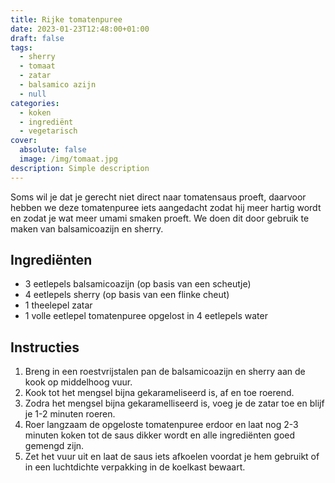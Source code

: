```yaml
---
title: Rijke tomatenpuree
date: 2023-01-23T12:48:00+01:00
draft: false
tags:
  - sherry
  - tomaat
  - zatar
  - balsamico azijn
  - null
categories:
  - koken
  - ingrediënt
  - vegetarisch
cover:
  absolute: false
  image: /img/tomaat.jpg
description: Simple description
---
```

Soms wil je dat je gerecht niet direct naar tomatensaus proeft, daarvoor hebben we deze tomatenpuree iets aangedacht zodat hij meer hartig wordt en zodat je wat meer umami smaken proeft. 
We doen dit door gebruik te maken van balsamicoazijn en sherry. 


## Ingrediënten

- 3 eetlepels balsamicoazijn (op basis van een scheutje)
- 4 eetlepels sherry (op basis van een flinke cheut)
- 1 theelepel zatar
- 1 volle eetlepel tomatenpuree opgelost in 4 eetlepels water

## Instructies

1. Breng in een roestvrijstalen pan de balsamicoazijn en sherry aan de kook op middelhoog vuur.
2. Kook tot het mengsel bijna gekarameliseerd is, af en toe roerend.
3. Zodra het mengsel bijna gekaramelliseerd is, voeg je de zatar toe en blijf je 1-2 minuten roeren.
4. Roer langzaam de opgeloste tomatenpuree erdoor en laat nog 2-3 minuten koken tot de saus dikker wordt en alle ingrediënten goed gemengd zijn.
5. Zet het vuur uit en laat de saus iets afkoelen voordat je hem gebruikt of in een luchtdichte verpakking in de koelkast bewaart.